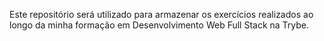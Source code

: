 Este repositório será utilizado para armazenar os exercícios realizados ao longo da minha formação em Desenvolvimento Web Full Stack na Trybe.

